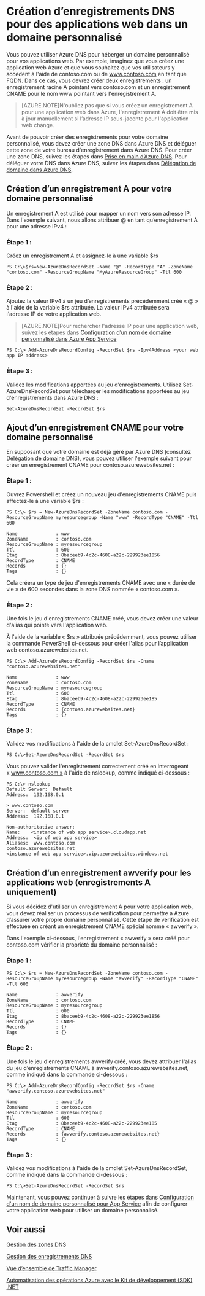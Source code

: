 <properties 
   pageTitle="Création d’enregistrements DNS personnalisés pour une application web | Microsoft Azure" 
   description="Création d’enregistrements DNS de domaine personnalisés pour une application web à l’aide d’Azure DNS. Vérification étape par étape de votre propriété de domaine à l'aide de CNAME ou de l’enregistrement A" 
   services="dns" 
   documentationCenter="na" 
   authors="joaoma" 
   manager="carolz" 
   editor=""/>

<tags
   ms.service="dns"
   ms.devlang="na"
   ms.topic="article"
   ms.tgt_pltfrm="na"
   ms.workload="infrastructure-services" 
   ms.date="08/23/2015"
   ms.author="joaoma"/>

# Création d’enregistrements DNS pour des applications web dans un domaine personnalisé

Vous pouvez utiliser Azure DNS pour héberger un domaine personnalisé pour vos applications web. Par exemple, imaginez que vous créez une application web Azure et que vous souhaitez que vos utilisateurs y accèdent à l'aide de contoso.com ou de www.contoso.com en tant que FQDN. Dans ce cas, vous devrez créer deux enregistrements : un enregistrement racine A pointant vers contoso.com et un enregistrement CNAME pour le nom www pointant vers l'enregistrement A.

> [AZURE.NOTE]N'oubliez pas que si vous créez un enregistrement A pour une application web dans Azure, l'enregistrement A doit être mis à jour manuellement si l’adresse IP sous-jacente pour l'application web change.

Avant de pouvoir créer des enregistrements pour votre domaine personnalisé, vous devez créer une zone DNS dans Azure DNS et déléguer cette zone de votre bureau d'enregistrement dans Azure DNS. Pour créer une zone DNS, suivez les étapes dans [Prise en main d’Azure DNS](../dns-getstarted-create-dnszone/#Create-a-DNS-zone). Pour déléguer votre DNS dans Azure DNS, suivez les étapes dans [Délégation de domaine dans Azure DNS](../dns-domain-delegation).
 
## Création d’un enregistrement A pour votre domaine personnalisé

Un enregistrement A est utilisé pour mapper un nom vers son adresse IP. Dans l'exemple suivant, nous allons attribuer @ en tant qu’enregistrement A pour une adresse IPv4 :

### Étape 1 :
 
Créez un enregistrement A et assignez-le à une variable $rs
	
	PS C:\>$rs=New-AzureDnsRecordSet -Name "@" -RecordType "A" -ZoneName "contoso.com" -ResourceGroupName "MyAzureResourceGroup" -Ttl 600 

### Étape 2 :

Ajoutez la valeur IPv4 à un jeu d’enregistrements précédemment créé « @ » à l'aide de la variable $rs attribuée. La valeur IPv4 attribuée sera l'adresse IP de votre application web.

> [AZURE.NOTE]Pour rechercher l'adresse IP pour une application web, suivez les étapes dans [Configuration d’un nom de domaine personnalisé dans Azure App Service](../web-sites-custom-domain-name/#Find-the-virtual-IP-address)

	PS C:\> Add-AzureDnsRecordConfig -RecordSet $rs -Ipv4Address <your web app IP address>

### Étape 3 :

Validez les modifications apportées au jeu d’enregistrements. Utilisez Set-AzureDnsRecordSet pour télécharger les modifications apportées au jeu d'enregistrements dans Azure DNS :

	Set-AzureDnsRecordSet -RecordSet $rs

## Ajout d’un enregistrement CNAME pour votre domaine personnalisé

En supposant que votre domaine est déjà géré par Azure DNS (consultez [Délégation de domaine DNS](../dns-domain-delegation)), vous pouvez utiliser l'exemple suivant pour créer un enregistrement CNAME pour contoso.azurewebsites.net :

### Étape 1 :

Ouvrez Powershell et créez un nouveau jeu d'enregistrements CNAME puis affectez-le à une variable $rs :

	PS C:\> $rs = New-AzureDnsRecordSet -ZoneName contoso.com -ResourceGroupName myresourcegroup -Name "www" -RecordType "CNAME" -Ttl 600
 
	Name              : www
	ZoneName          : contoso.com
	ResourceGroupName : myresourcegroup
	Ttl               : 600
	Etag              : 8baceeb9-4c2c-4608-a22c-229923ee1856
	RecordType        : CNAME
	Records           : {}
	Tags              : {}

Cela créera un type de jeu d'enregistrements CNAME avec une « durée de vie » de 600 secondes dans la zone DNS nommée « contoso.com ».

### Étape 2 :

Une fois le jeu d'enregistrements CNAME créé, vous devez créer une valeur d'alias qui pointe vers l'application web.

À l'aide de la variable « $rs » attribuée précédemment, vous pouvez utiliser la commande PowerShell ci-dessous pour créer l'alias pour l’application web contoso.azurewebsites.net.

	PS C:\> Add-AzureDnsRecordConfig -RecordSet $rs -Cname "contoso.azurewebsites.net"
 
	Name              : www
	ZoneName          : contoso.com
	ResourceGroupName : myresourcegroup
	Ttl               : 600
	Etag              : 8baceeb9-4c2c-4608-a22c-229923ee185
	RecordType        : CNAME
	Records           : {contoso.azurewebsites.net}
	Tags              : {}

### Étape 3 :

Validez vos modifications à l'aide de la cmdlet Set-AzureDnsRecordSet :

	PS C:\>Set-AzureDnsRecordSet -RecordSet $rs

Vous pouvez valider l'enregistrement correctement créé en interrogeant « www.contoso.com » à l'aide de nslookup, comme indiqué ci-dessous :

	PS C:\> nslookup
	Default Server:  Default
	Address:  192.168.0.1
 
	> www.contoso.com
	Server:  default server
	Address:  192.168.0.1
	 
	Non-authoritative answer:
	Name:    <instance of web app service>.cloudapp.net
	Address:  <ip of web app service>
	Aliases:  www.contoso.com
    contoso.azurewebsites.net
    <instance of web app service>.vip.azurewebsites.windows.net

## Création d’un enregistrement awverify pour les applications web (enregistrements A uniquement)

Si vous décidez d'utiliser un enregistrement A pour votre application web, vous devez réaliser un processus de vérification pour permettre à Azure d’assurer votre propre domaine personnalisé. Cette étape de vérification est effectuée en créant un enregistrement CNAME spécial nommé « awverify ».

Dans l'exemple ci-dessous, l'enregistrement « awverify » sera créé pour contoso.com vérifier la propriété du domaine personnalisé :

### Étape 1 :

	PS C:\> $rs = New-AzureDnsRecordSet -ZoneName contoso.com -ResourceGroupName myresourcegroup -Name "awverify" -RecordType "CNAME" -Ttl 600
 
	Name              : awverify
	ZoneName          : contoso.com
	ResourceGroupName : myresourcegroup
	Ttl               : 600
	Etag              : 8baceeb9-4c2c-4608-a22c-229923ee1856
	RecordType        : CNAME
	Records           : {}
	Tags              : {}


### Étape 2 :

Une fois le jeu d'enregistrements awverify créé, vous devez attribuer l'alias du jeu d’enregistrements CNAME à awverify.contoso.azurewebsites.net, comme indiqué dans la commande ci-dessous :

	PS C:\> Add-AzureDnsRecordConfig -RecordSet $rs -Cname "awverify.contoso.azurewebsites.net"
 
	Name              : awverify
	ZoneName          : contoso.com
	ResourceGroupName : myresourcegroup
	Ttl               : 600
	Etag              : 8baceeb9-4c2c-4608-a22c-229923ee185
	RecordType        : CNAME
	Records           : {awverify.contoso.azurewebsites.net}
	Tags              : {}

### Étape 3 :

Validez vos modifications à l'aide de la cmdlet Set-AzureDnsRecordSet, comme indiqué dans la commande ci-dessous :

	PS C:\>Set-AzureDnsRecordSet -RecordSet $rs

Maintenant, vous pouvez continuer à suivre les étapes dans [Configuration d'un nom de domaine personnalisé pour App Service](../web-sites-custom-domain-name) afin de configurer votre application web pour utiliser un domaine personnalisé.

## Voir aussi

[Gestion des zones DNS](../dns-operations-dnszones)

[Gestion des enregistrements DNS](../dns-operations-recordsets)

[Vue d’ensemble de Traffic Manager](../traffic-manager-overview)

[Automatisation des opérations Azure avec le Kit de développement (SDK) .NET](../dns-sdk)


 

<!---HONumber=Oct15_HO3-->